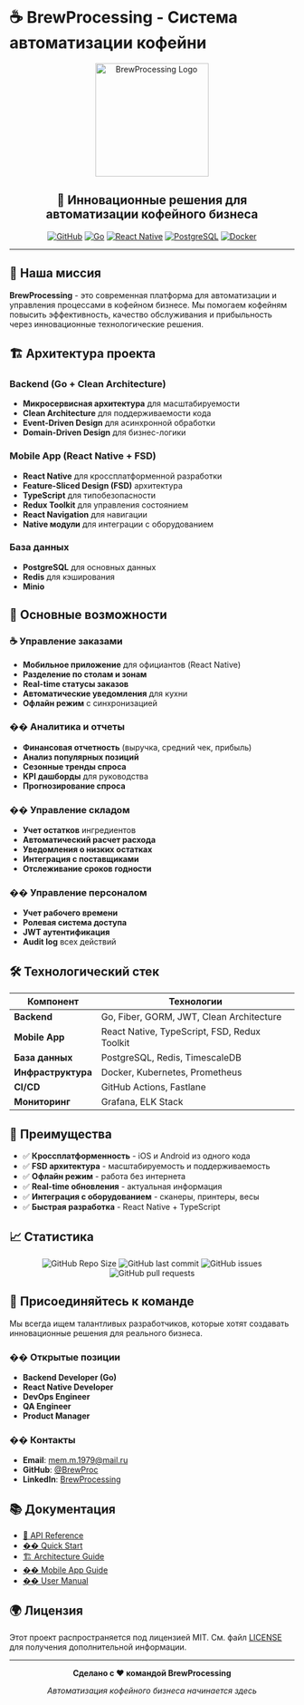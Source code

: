 # ☕ BrewProcessing - Система автоматизации кофейни

<div align="center">
  <img src="https://via.placeholder.com/200x200/8B4513/FFFFFF?text=BP" alt="BrewProcessing Logo" width="200"/>
  
  ## 🚀 Инновационные решения для автоматизации кофейного бизнеса
  
  [![GitHub](https://img.shields.io/badge/GitHub-100000?style=for-the-badge&logo=github&logoColor=white)](https://github.com/BrewProc)
  [![Go](https://img.shields.io/badge/Go-00ADD8?style=for-the-badge&logo=go&logoColor=white)](https://golang.org/)
  [![React Native](https://img.shields.io/badge/React_Native-20232A?style=for-the-badge&logo=react&logoColor=61DAFB)](https://reactnative.dev/)
  [![PostgreSQL](https://img.shields.io/badge/PostgreSQL-316192?style=for-the-badge&logo=postgresql&logoColor=white)](https://www.postgresql.org/)
  [![Docker](https://img.shields.io/badge/Docker-2CA5E0?style=for-the-badge&logo=docker&logoColor=white)](https://www.docker.com/)
</div>

---

## 🎯 Наша миссия

**BrewProcessing** - это современная платформа для автоматизации и управления процессами в кофейном бизнесе. Мы помогаем кофейням повысить эффективность, качество обслуживания и прибыльность через инновационные технологические решения.

## 🏗️ Архитектура проекта

### Backend (Go + Clean Architecture)
- **Микросервисная архитектура** для масштабируемости
- **Clean Architecture** для поддерживаемости кода
- **Event-Driven Design** для асинхронной обработки
- **Domain-Driven Design** для бизнес-логики

### Mobile App (React Native + FSD)
- **React Native** для кроссплатформенной разработки
- **Feature-Sliced Design (FSD)** архитектура
- **TypeScript** для типобезопасности
- **Redux Toolkit** для управления состоянием
- **React Navigation** для навигации
- **Native модули** для интеграции с оборудованием

### База данных
- **PostgreSQL** для основных данных
- **Redis** для кэширования
- **Minio**
## 🚀 Основные возможности

### ☕ Управление заказами
- **Мобильное приложение** для официантов (React Native)
- **Разделение по столам и зонам**
- **Real-time статусы заказов**
- **Автоматические уведомления** для кухни
- **Офлайн режим** с синхронизацией

### �� Аналитика и отчеты
- **Финансовая отчетность** (выручка, средний чек, прибыль)
- **Анализ популярных позиций**
- **Сезонные тренды спроса**
- **KPI дашборды** для руководства
- **Прогнозирование спроса**

### �� Управление складом
- **Учет остатков** ингредиентов
- **Автоматический расчет расхода**
- **Уведомления о низких остатках**
- **Интеграция с поставщиками**
- **Отслеживание сроков годности**

### �� Управление персоналом
- **Учет рабочего времени**
- **Ролевая система доступа**
- **JWT аутентификация**
- **Audit log** всех действий

## 🛠️ Технологический стек

| Компонент | Технологии |
|-----------|------------|
| **Backend** | Go, Fiber, GORM, JWT, Clean Architecture |
| **Mobile App** | React Native, TypeScript, FSD, Redux Toolkit |
| **База данных** | PostgreSQL, Redis, TimescaleDB |
| **Инфраструктура** | Docker, Kubernetes, Prometheus |
| **CI/CD** | GitHub Actions, Fastlane |
| **Мониторинг** | Grafana, ELK Stack |


## 🌟 Преимущества

- ✅ **Кроссплатформенность** - iOS и Android из одного кода
- ✅ **FSD архитектура** - масштабируемость и поддерживаемость
- ✅ **Офлайн режим** - работа без интернета
- ✅ **Real-time обновления** - актуальная информация
- ✅ **Интеграция с оборудованием** - сканеры, принтеры, весы
- ✅ **Быстрая разработка** - React Native + TypeScript

## 📈 Статистика

<div align="center">
  
  ![GitHub Repo Size](https://img.shields.io/github/repo-size/BrewProc/BrewProcessing_Backend)
  ![GitHub last commit](https://img.shields.io/github/last-commit/BrewProc/BrewProcessing_Backend)
  ![GitHub issues](https://img.shields.io/github/issues/BrewProc/BrewProcessing_Backend)
  ![GitHub pull requests](https://img.shields.io/github/issues-pr/BrewProc/BrewProcessing_Backend)
  
</div>

## 🤝 Присоединяйтесь к команде

Мы всегда ищем талантливых разработчиков, которые хотят создавать инновационные решения для реального бизнеса.

### �� Открытые позиции
- **Backend Developer (Go)**
- **React Native Developer**
- **DevOps Engineer**
- **QA Engineer**
- **Product Manager**

### �� Контакты
- **Email**: mem.m.1979@mail.ru
- **GitHub**: [@BrewProc](https://github.com/BrewProc)
- **LinkedIn**: [BrewProcessing](https://linkedin.com/company/brewprocessing)

## 📚 Документация

- [📖 API Reference](https://docs.brewprocessing.com/api)
- [�� Quick Start](https://docs.brewprocessing.com/quickstart)
- [🏗️ Architecture Guide](https://docs.brewprocessing.com/architecture)
- [�� Mobile App Guide](https://docs.brewprocessing.com/mobile)
- [�� User Manual](https://docs.brewprocessing.com/user-manual)

## 🌍 Лицензия

Этот проект распространяется под лицензией MIT. См. файл [LICENSE](LICENSE) для получения дополнительной информации.

---

<div align="center">
  
  **Сделано с ❤️ командой BrewProcessing**
  
  *Автоматизация кофейного бизнеса начинается здесь*
  
</div>

